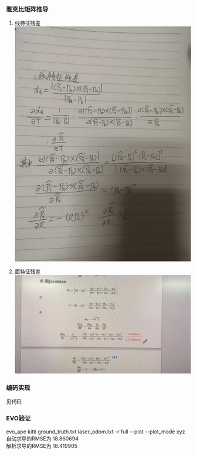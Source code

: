 ### 雅克比矩阵推导
1) 线特征残差
![](images/01.jpg)

2) 面特征残差
![](images/02.jpg)
### 编码实现
见代码

### EVO验证
evo_ape kitti ground_truth.txt laser_odom.txt -r full --plot --plot_mode xyz   
自动求导的RMSE为 18.860694   
解析求导的RMSE为 18.419905   
